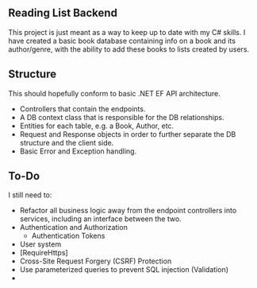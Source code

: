 ## Reading List Backend

This project is just meant as a way to keep up to date with my C# skills. I have created a basic book database containing info on a book and its author/genre, with the ability to add these books to lists created by users.


## Structure

This should hopefully conform to basic .NET EF API architecture.
- Controllers that contain the endpoints.
- A DB context class that is responsible for the DB relationships.
- Entities for each table, e.g. a Book, Author, etc.
- Request and Response objects in order to further separate the DB structure and the client side.
- Basic Error and Exception handling.


## To-Do

I still need to:
- Refactor all business logic away from the endpoint controllers into services, including an interface between the two.
- Authentication and Authorization
  - Authentication Tokens
- User system
- [RequireHttps]
- Cross-Site Request Forgery (CSRF) Protection
- Use parameterized queries to prevent SQL injection (Validation)
- 
